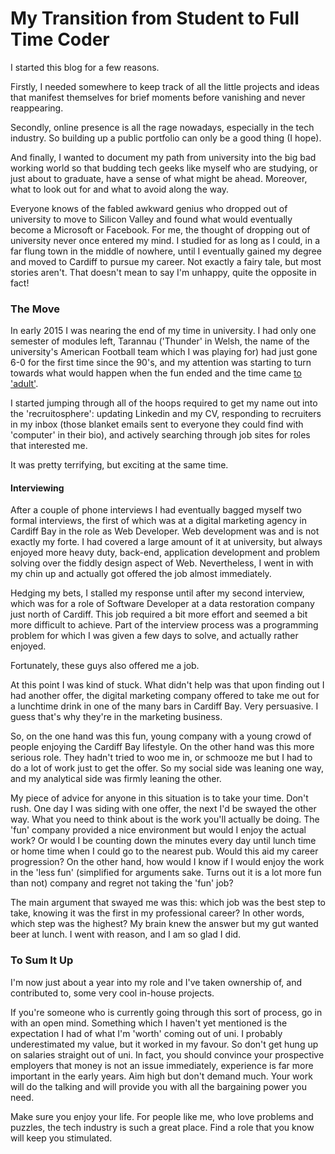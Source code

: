# My Transition from Student to Full Time Coder

I started this blog for a few reasons. 

Firstly, I needed somewhere to keep track of all the little projects and ideas that manifest themselves for brief moments before vanishing and never reappearing. 

Secondly, online presence is all the rage nowadays, especially in the tech industry. So building up a public portfolio can only be a good thing (I hope). 

And finally, I wanted to document my path from university into the big bad working world so that budding tech geeks like myself who are studying, or just about to graduate, have a sense of what might be ahead. Moreover, what to look out for and what to avoid along the way. 

Everyone knows of the fabled awkward genius who dropped out of university to move to Silicon Valley and found what would eventually become a Microsoft or Facebook. For me, the thought of dropping out of university never once entered my mind. I studied for as long as I could, in a far flung town in the middle of nowhere, until I eventually gained my degree and moved to Cardiff to pursue my career. Not exactly a fairy tale, but most stories aren't. That doesn't mean to say I'm unhappy, quite the opposite in fact!

### The Move

In early 2015 I was nearing the end of my time in university. I had only one semester of modules left, Tarannau ('Thunder' in Welsh, the name of the university's American Football team which I was playing for) had just gone 6-0 for the first time since the 90's, and my attention was starting to turn towards what would happen when the fun ended and the time came [to 'adult'](http://www.hercampus.com/sites/default/files/2016/02/16/u6ldkinj7mmzzqv9ixvw.jpg).

I started jumping through all of the hoops required to get my name out into the 'recruitosphere': updating Linkedin and my CV, responding to recruiters in my inbox (those blanket emails sent to everyone they could find with 'computer' in their bio), and actively searching through job sites for roles that interested me.

It was pretty terrifying, but exciting at the same time. 

#### Interviewing

After a couple of phone interviews I had eventually bagged myself two formal interviews, the first of which was at a digital marketing agency in Cardiff Bay in the role as Web Developer. Web development was and is not exactly my forte. I had covered a large amount of it at university, but always enjoyed more heavy duty, back-end, application development and problem solving over the fiddly design aspect of Web. Nevertheless, I went in with my chin up and actually got offered the job almost immediately. 

Hedging my bets, I stalled my response until after my second interview, which was for a role of Software Developer at a data restoration company just north of Cardiff. This job required a bit more effort and seemed a bit more difficult to achieve. Part of the interview process was a programming problem for which I was given a few days to solve, and actually rather enjoyed.

Fortunately, these guys also offered me a job. 

At this point I was kind of stuck. What didn't help was that upon finding out I had another offer, the digital marketing company offered to take me out for a lunchtime drink in one of the many bars in Cardiff Bay. Very persuasive. I guess that's why they're in the marketing business.

So, on the one hand was this fun, young company with a young crowd of people enjoying the Cardiff Bay lifestyle. On the other hand was this more serious role. They hadn't tried to woo me in, or schmooze me but I had to do a lot of work just to get the offer. So my social side was leaning one way, and my analytical side was firmly leaning the other. 

My piece of advice for anyone in this situation is to take your time. Don't rush. One day I was siding with one offer, the next I'd be swayed the other way. What you need to think about is the work you'll actually be doing. The 'fun' company provided a nice environment but would I enjoy the actual work? Or would I be counting down the minutes every day until lunch time or home time when I could go to the nearest pub. Would this aid my career progression? On the other hand, how would I know if I would enjoy the work in the 'less fun' (simplified for arguments sake. Turns out it is a lot more fun than not) company and regret not taking the 'fun' job?

The main argument that swayed me was this: which job was the best step to take, knowing it was the first in my professional career? In other words, which step was the highest? My brain knew the answer but my gut wanted beer at lunch. I went with reason, and I am so glad I did.

### To Sum It Up

I'm now just about a year into my role and I've taken ownership of, and contributed to, some very cool in-house projects. 

If you're someone who is currently going through this sort of process, go in with an open mind. Something which I haven't yet mentioned is the expectation I had of what I'm 'worth' coming out of uni. I probably underestimated my value, but it worked in my favour. So don't get hung up on salaries straight out of uni. In fact, you should convince your prospective employers that money is not an issue immediately, experience is far more important in the early years. Aim high but don't demand much. Your work will do the talking and will provide you with all the bargaining power you need. 

Make sure you enjoy your life. For people like me, who love problems and puzzles, the tech industry is such a great place. Find a role that you know will keep you stimulated.

